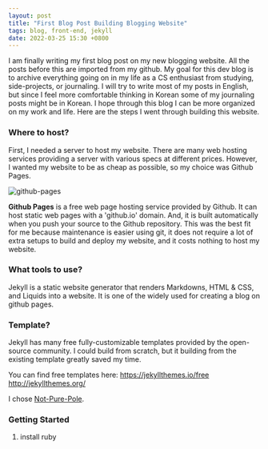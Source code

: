 ```yaml
---
layout: post
title: "First Blog Post Building Blogging Website"
tags: blog, front-end, jekyll
date: 2022-03-25 15:30 +0800
---
```


I am finally writing my first blog post on my new blogging website. All the posts before this are imported from my github. My goal for this dev blog is to archive everything going on in my life as a CS enthusiast from studying, side-projects, or journaling. I will try to write most of my posts in English, but since I feel more comfortable thinking in Korean some of my journaling posts might be in Korean. I hope through this blog I can be more organized on my work and life. 
Here are the steps I went through building this website.

### Where to host?
First, I needed a server to host my website. There are many web hosting services providing a server with various specs at different prices. However, I wanted my website to be as cheap as possible, so my choice was Github Pages. 

![github-pages](https://res.cloudinary.com/practicaldev/image/fetch/s--FDDyc3MP--/c_imagga_scale,f_auto,fl_progressive,h_420,q_auto,w_1000/https://dev-to-uploads.s3.amazonaws.com/i/3uy5od7tw2jf4fh7ldlv.jpeg)

**Github Pages** is a free web page hosting service provided by Github. It can host static web pages with a 'github.io' domain. And, it is built automatically when you push your source to the Github repository. This was the best fit for me because maintenance is easier using git, it does not require a lot of extra setups to build and deploy my website, and it costs nothing to host my website.

### What tools to use?
Jekyll is a static website generator that renders Markdowns, HTML & CSS, and Liquids into a website. It is one of the widely used for creating a blog on github pages.

### Template?
Jekyll has many free fully-customizable templates provided by the open-source community. I could build from scratch, but it building from the existing template greatly saved my time.

You can find free templates here:
https://jekyllthemes.io/free
http://jekyllthemes.org/

I chose [Not-Pure-Pole](https://github.com/vszhub/not-pure-poole). 

### Getting Started
1. install ruby
